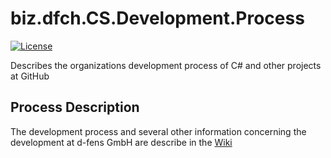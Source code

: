 # biz.dfch.CS.Development.Process
[![License](https://img.shields.io/badge/license-Apache%20License%202.0-blue.svg)](https://github.com/dfensgmbh/biz.dfch.Development.CS.Process/blob/master/LICENSE)

Describes the organizations development process of C# and other projects at GitHub

## Process Description

The development process and several other information concerning the development at d-fens GmbH are describe in the [Wiki](https://github.com/dfensgmbh/biz.dfch.CS.Development.Process/wiki)
